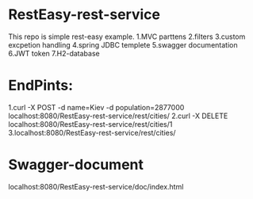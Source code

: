 # RestEasy-rest-service
This repo is simple rest-easy example.
1.MVC parttens
2.filters
3.custom excpetion handling
4.spring JDBC templete
5.swagger documentation
6.JWT token
7.H2-database

# EndPints:
1.curl -X POST -d name=Kiev -d population=2877000 localhost:8080/RestEasy-rest-service/rest/cities/
2.curl -X DELETE localhost:8080/RestEasy-rest-service/rest/cities/1
3.localhost:8080/RestEasy-rest-service/rest/cities/

# Swagger-document
localhost:8080/RestEasy-rest-service/doc/index.html
